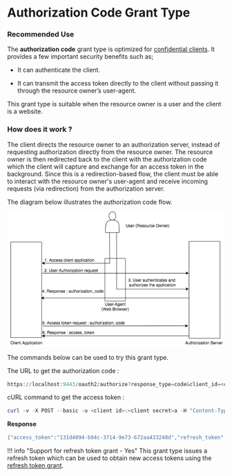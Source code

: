 # Authorization Code Grant Type

### Recommended Use

The **authorization code** grant type is optimized for [confidential clients](client-types.md).
It provides a few important security benefits such as;

- It can authenticate the client.

- It can transmit the access token directly to the client without passing it through the resource owner’s user-agent.

This grant type is suitable when the resource owner is a user and the client is a website.

### How does it work ?

The client directs the resource owner to an authorization server, instead of requesting authorization directly from the 
resource owner. The resource owner is then redirected back to the client with the authorization code which the client 
will capture and exchange for an access token in the background. Since this is a redirection-based flow, the client 
must be able to interact with the resource owner's user-agent and receive incoming requests (via redirection) from the 
authorization server.

The diagram below illustrates the authorization code flow.

![authorization-code](../../assets/img/concepts/authorization-code-flow.png)

The commands below can be used to try this grant type.

The URL to get the authorization code :
``` powershell
https://localhost:9443/oauth2/authorize?response_type=code&client_id=<client id>&redirect_uri=<redirect uri>
```

cURL command to get the access token :
``` powershell
curl -v -X POST --basic -u <client id>:<client secret>a -H "Content-Type:application/x-www-form-urlencoded;charset=UTF-8" -k -d "grant_type=authorization_code&code=<authorization code>&redirect_uri=<redirect uri>" https://localhost:9443/oauth2/token
```

**Response**
``` java
{"access_token":"131d4094-b94c-3714-9e73-672aa433248d","refresh_token":"96a6d697-0120-3bec-86be-21b58f600a07","token_type":"Bearer","expires_in":3600}
```

!!! info "Support for refresh token grant - Yes"
	This grant type issues a refresh token which can be used to obtain new access tokens using the [refresh token grant](../../learn/refresh-token-grant).


